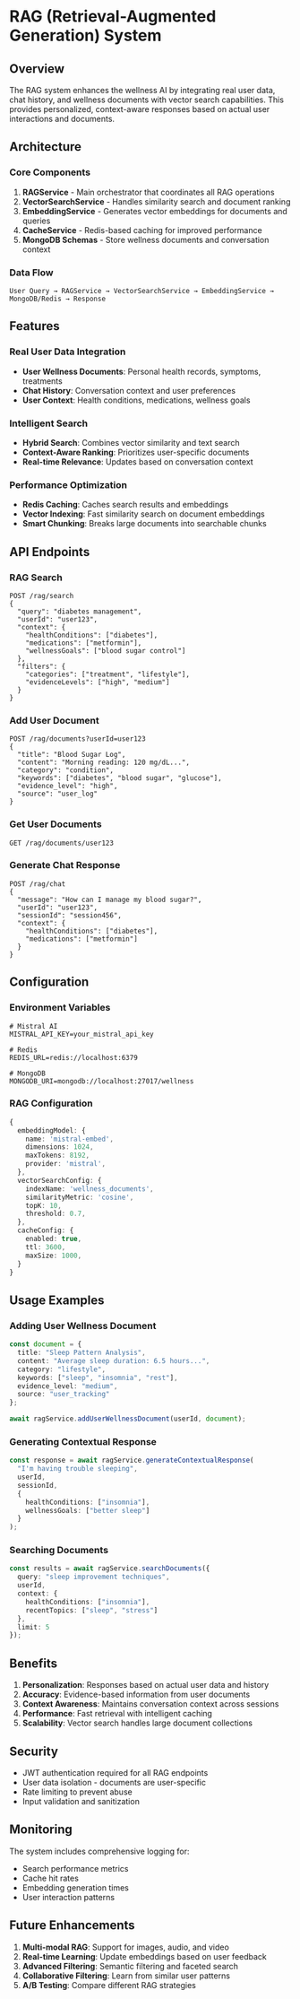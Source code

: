 # RAG (Retrieval-Augmented Generation) System

## Overview

The RAG system enhances the wellness AI by integrating real user data, chat history, and wellness documents with vector search capabilities. This provides personalized, context-aware responses based on actual user interactions and documents.

## Architecture

### Core Components

1. **RAGService** - Main orchestrator that coordinates all RAG operations
2. **VectorSearchService** - Handles similarity search and document ranking
3. **EmbeddingService** - Generates vector embeddings for documents and queries
4. **CacheService** - Redis-based caching for improved performance
5. **MongoDB Schemas** - Store wellness documents and conversation context

### Data Flow

```
User Query → RAGService → VectorSearchService → EmbeddingService → MongoDB/Redis → Response
```

## Features

### Real User Data Integration
- **User Wellness Documents**: Personal health records, symptoms, treatments
- **Chat History**: Conversation context and user preferences
- **User Context**: Health conditions, medications, wellness goals

### Intelligent Search
- **Hybrid Search**: Combines vector similarity and text search
- **Context-Aware Ranking**: Prioritizes user-specific documents
- **Real-time Relevance**: Updates based on conversation context

### Performance Optimization
- **Redis Caching**: Caches search results and embeddings
- **Vector Indexing**: Fast similarity search on document embeddings
- **Smart Chunking**: Breaks large documents into searchable chunks

## API Endpoints

### RAG Search
```http
POST /rag/search
{
  "query": "diabetes management",
  "userId": "user123",
  "context": {
    "healthConditions": ["diabetes"],
    "medications": ["metformin"],
    "wellnessGoals": ["blood sugar control"]
  },
  "filters": {
    "categories": ["treatment", "lifestyle"],
    "evidenceLevels": ["high", "medium"]
  }
}
```

### Add User Document
```http
POST /rag/documents?userId=user123
{
  "title": "Blood Sugar Log",
  "content": "Morning reading: 120 mg/dL...",
  "category": "condition",
  "keywords": ["diabetes", "blood sugar", "glucose"],
  "evidence_level": "high",
  "source": "user_log"
}
```

### Get User Documents
```http
GET /rag/documents/user123
```

### Generate Chat Response
```http
POST /rag/chat
{
  "message": "How can I manage my blood sugar?",
  "userId": "user123",
  "sessionId": "session456",
  "context": {
    "healthConditions": ["diabetes"],
    "medications": ["metformin"]
  }
}
```

## Configuration

### Environment Variables
```env
# Mistral AI
MISTRAL_API_KEY=your_mistral_api_key

# Redis
REDIS_URL=redis://localhost:6379

# MongoDB
MONGODB_URI=mongodb://localhost:27017/wellness
```

### RAG Configuration
```typescript
{
  embeddingModel: {
    name: 'mistral-embed',
    dimensions: 1024,
    maxTokens: 8192,
    provider: 'mistral',
  },
  vectorSearchConfig: {
    indexName: 'wellness_documents',
    similarityMetric: 'cosine',
    topK: 10,
    threshold: 0.7,
  },
  cacheConfig: {
    enabled: true,
    ttl: 3600,
    maxSize: 1000,
  }
}
```

## Usage Examples

### Adding User Wellness Document
```typescript
const document = {
  title: "Sleep Pattern Analysis",
  content: "Average sleep duration: 6.5 hours...",
  category: "lifestyle",
  keywords: ["sleep", "insomnia", "rest"],
  evidence_level: "medium",
  source: "user_tracking"
};

await ragService.addUserWellnessDocument(userId, document);
```

### Generating Contextual Response
```typescript
const response = await ragService.generateContextualResponse(
  "I'm having trouble sleeping",
  userId,
  sessionId,
  {
    healthConditions: ["insomnia"],
    wellnessGoals: ["better sleep"]
  }
);
```

### Searching Documents
```typescript
const results = await ragService.searchDocuments({
  query: "sleep improvement techniques",
  userId,
  context: {
    healthConditions: ["insomnia"],
    recentTopics: ["sleep", "stress"]
  },
  limit: 5
});
```

## Benefits

1. **Personalization**: Responses based on actual user data and history
2. **Accuracy**: Evidence-based information from user documents
3. **Context Awareness**: Maintains conversation context across sessions
4. **Performance**: Fast retrieval with intelligent caching
5. **Scalability**: Vector search handles large document collections

## Security

- JWT authentication required for all RAG endpoints
- User data isolation - documents are user-specific
- Rate limiting to prevent abuse
- Input validation and sanitization

## Monitoring

The system includes comprehensive logging for:
- Search performance metrics
- Cache hit rates
- Embedding generation times
- User interaction patterns

## Future Enhancements

1. **Multi-modal RAG**: Support for images, audio, and video
2. **Real-time Learning**: Update embeddings based on user feedback
3. **Advanced Filtering**: Semantic filtering and faceted search
4. **Collaborative Filtering**: Learn from similar user patterns
5. **A/B Testing**: Compare different RAG strategies 